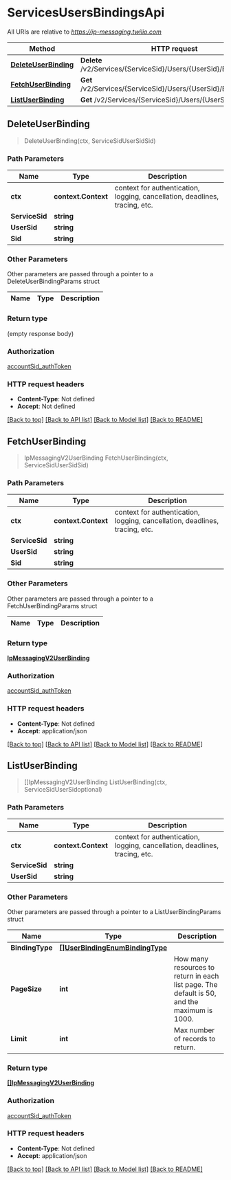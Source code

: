 # ServicesUsersBindingsApi

All URIs are relative to *https://ip-messaging.twilio.com*

Method | HTTP request | Description
------------- | ------------- | -------------
[**DeleteUserBinding**](ServicesUsersBindingsApi.md#DeleteUserBinding) | **Delete** /v2/Services/{ServiceSid}/Users/{UserSid}/Bindings/{Sid} | 
[**FetchUserBinding**](ServicesUsersBindingsApi.md#FetchUserBinding) | **Get** /v2/Services/{ServiceSid}/Users/{UserSid}/Bindings/{Sid} | 
[**ListUserBinding**](ServicesUsersBindingsApi.md#ListUserBinding) | **Get** /v2/Services/{ServiceSid}/Users/{UserSid}/Bindings | 



## DeleteUserBinding

> DeleteUserBinding(ctx, ServiceSidUserSidSid)





### Path Parameters


Name | Type | Description
------------- | ------------- | -------------
**ctx** | **context.Context** | context for authentication, logging, cancellation, deadlines, tracing, etc.
**ServiceSid** | **string** | 
**UserSid** | **string** | 
**Sid** | **string** | 

### Other Parameters

Other parameters are passed through a pointer to a DeleteUserBindingParams struct


Name | Type | Description
------------- | ------------- | -------------

### Return type

 (empty response body)

### Authorization

[accountSid_authToken](../README.md#accountSid_authToken)

### HTTP request headers

- **Content-Type**: Not defined
- **Accept**: Not defined

[[Back to top]](#) [[Back to API list]](../README.md#documentation-for-api-endpoints)
[[Back to Model list]](../README.md#documentation-for-models)
[[Back to README]](../README.md)


## FetchUserBinding

> IpMessagingV2UserBinding FetchUserBinding(ctx, ServiceSidUserSidSid)





### Path Parameters


Name | Type | Description
------------- | ------------- | -------------
**ctx** | **context.Context** | context for authentication, logging, cancellation, deadlines, tracing, etc.
**ServiceSid** | **string** | 
**UserSid** | **string** | 
**Sid** | **string** | 

### Other Parameters

Other parameters are passed through a pointer to a FetchUserBindingParams struct


Name | Type | Description
------------- | ------------- | -------------

### Return type

[**IpMessagingV2UserBinding**](IpMessagingV2UserBinding.md)

### Authorization

[accountSid_authToken](../README.md#accountSid_authToken)

### HTTP request headers

- **Content-Type**: Not defined
- **Accept**: application/json

[[Back to top]](#) [[Back to API list]](../README.md#documentation-for-api-endpoints)
[[Back to Model list]](../README.md#documentation-for-models)
[[Back to README]](../README.md)


## ListUserBinding

> []IpMessagingV2UserBinding ListUserBinding(ctx, ServiceSidUserSidoptional)





### Path Parameters


Name | Type | Description
------------- | ------------- | -------------
**ctx** | **context.Context** | context for authentication, logging, cancellation, deadlines, tracing, etc.
**ServiceSid** | **string** | 
**UserSid** | **string** | 

### Other Parameters

Other parameters are passed through a pointer to a ListUserBindingParams struct


Name | Type | Description
------------- | ------------- | -------------
**BindingType** | [**[]UserBindingEnumBindingType**](UserBindingEnumBindingType.md) | 
**PageSize** | **int** | How many resources to return in each list page. The default is 50, and the maximum is 1000.
**Limit** | **int** | Max number of records to return.

### Return type

[**[]IpMessagingV2UserBinding**](IpMessagingV2UserBinding.md)

### Authorization

[accountSid_authToken](../README.md#accountSid_authToken)

### HTTP request headers

- **Content-Type**: Not defined
- **Accept**: application/json

[[Back to top]](#) [[Back to API list]](../README.md#documentation-for-api-endpoints)
[[Back to Model list]](../README.md#documentation-for-models)
[[Back to README]](../README.md)

